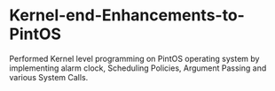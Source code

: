 # Kernel-end-Enhancements-to-PintOS
Performed Kernel level programming on PintOS operating system by implementing alarm clock, Scheduling Policies, Argument Passing and various System Calls.
